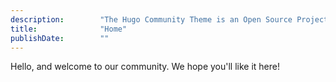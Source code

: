 ```yaml
---
description:        "The Hugo Community Theme is an Open Source Project that aims to make it easier for Local Communities to get their web presence up and running quickly, flexible to the needs of individual groups or larger conference/complex events."
title:              "Home"
publishDate:        ""
---
```

Hello, and welcome to our community. We hope you'll like it here!